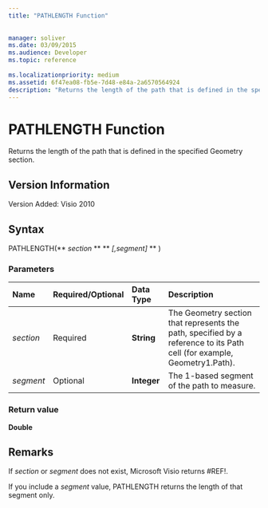 ```yaml
---
title: "PATHLENGTH Function"
 
 
manager: soliver
ms.date: 03/09/2015
ms.audience: Developer
ms.topic: reference
 
ms.localizationpriority: medium
ms.assetid: 6f47ea08-fb5e-7d48-e84a-2a6570564924
description: "Returns the length of the path that is defined in the specified Geometry section."
---
```


# PATHLENGTH Function

Returns the length of the path that is defined in the specified Geometry section.
  
## Version Information

Version Added: Visio 2010 
  
## Syntax

PATHLENGTH(** *section* ** ** *[,segment]* ** ) 
  
### Parameters

|**Name**|**Required/Optional**|**Data Type**|**Description**|
|:-----|:-----|:-----|:-----|
| _section_ <br/> |Required  <br/> |**String** <br/> |The Geometry section that represents the path, specified by a reference to its Path cell (for example, Geometry1.Path).  <br/> |
| _segment_ <br/> |Optional  <br/> |**Integer** <br/> |The 1-based segment of the path to measure.  <br/> |
   
### Return value

 **Double**
  
## Remarks

If  _section_ or  _segment_ does not exist, Microsoft Visio returns #REF!. 
  
If you include a  _segment_ value, PATHLENGTH returns the length of that segment only. 
  

